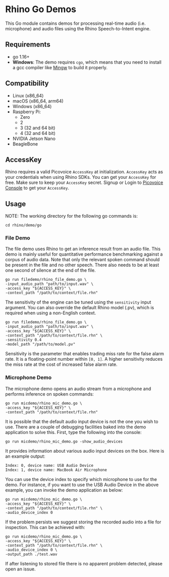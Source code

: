 # Rhino Go Demos

This Go module contains demos for processing real-time audio (i.e. microphone) and audio files using the Rhino Speech-to-Intent engine.

## Requirements

- go 1.16+
- **Windows**: The demo requires `cgo`, which means that you need to install a gcc compiler like [Mingw](http://mingw-w64.org/doku.php) to build it properly. 

## Compatibility

- Linux (x86_64)
- macOS (x86_64, arm64)
- Windows (x86_64)
- Raspberry Pi:
  - Zero
  - 2
  - 3 (32 and 64 bit)
  - 4 (32 and 64 bit)
- NVIDIA Jetson Nano
- BeagleBone

## AccessKey

Rhino requires a valid Picovoice `AccessKey` at initialization. `AccessKey` acts as your credentials when using Rhino SDKs.
You can get your `AccessKey` for free. Make sure to keep your `AccessKey` secret. 
Signup or Login to [Picovoice Console](https://console.picovoice.ai/) to get your `AccessKey`.

## Usage

NOTE: The working directory for the following go commands is:

```console
cd rhino/demo/go
```

### File Demo

The file demo uses Rhino to get an inference result from an audio file. This demo is mainly useful for quantitative performance 
benchmarking against a corpus of audio data. Note that only the relevant spoken command should be present in the file 
and no other speech. There also needs to be at least one second of silence at the end of the file.

```console
go run filedemo/rhino_file_demo.go \ 
-input_audio_path "path/to/input.wav" \
-access_key "${ACCESS_KEY}" \
-context_path "/path/to/context/file.rhn"
```

The sensitivity of the engine can be tuned using the `sensitivity` input argument. You can also override the default Rhino model (.pv), which is required when using a non-English context. 

```console
go run filedemo/rhino_file_demo.go \
-input_audio_path "path/to/input.wav" \
-access_key "${ACCESS_KEY}" \
-context_path "/path/to/context/file.rhn" \
-sensitivity 0.4
-model_path "/path/to/model.pv"
```

Sensitivity is the parameter that enables trading miss rate for the false alarm rate. It is a floating-point number within `[0, 1]`. A higher sensitivity reduces the miss rate at the cost of increased false alarm rate.

### Microphone Demo

The microphone demo opens an audio stream from a microphone and performs inference on spoken commands:

```console
go run micdemo/rhino_mic_demo.go \
-access_key "${ACCESS_KEY}" \
-context_path "/path/to/context/file.rhn"
```

It is possible that the default audio input device is not the one you wish to use. There are a couple
of debugging facilities baked into the demo application to solve this. First, type the following into the console:
```console
go run micdemo/rhino_mic_demo.go -show_audio_devices
```

It provides information about various audio input devices on the box. Here is an example output:

```console
Index: 0, device name: USB Audio Device
Index: 1, device name: MacBook Air Microphone
``` 

You can use the device index to specify which microphone to use for the demo. For instance, if you want to use the USB Audio Device
in the above example, you can invoke the demo application as below:

```console
go run micdemo/rhino_mic_demo.go \
-access_key "${ACCESS_KEY}" \
-context_path "/path/to/context/file.rhn" \
-audio_device_index 0
```

If the problem persists we suggest storing the recorded audio into a file for inspection. This can be achieved with:

```console
go run micdemo/rhino_mic_demo.go \
-access_key "${ACCESS_KEY}" \
-context_path "/path/to/context/file.rhn" \
-audio_device_index 0 \
-output_path ./test.wav
```

If after listening to stored file there is no apparent problem detected, please open an issue.
